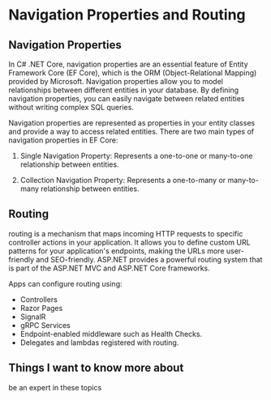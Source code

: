 # Navigation Properties and Routing

## Navigation Properties


In C# .NET Core, navigation properties are an essential feature of Entity Framework Core (EF Core), which is the ORM (Object-Relational Mapping) provided by Microsoft. Navigation properties allow you to model relationships between different entities in your database. By defining navigation properties, you can easily navigate between related entities without writing complex SQL queries.

Navigation properties are represented as properties in your entity classes and provide a way to access related entities. There are two main types of navigation properties in EF Core:

1. Single Navigation Property: Represents a one-to-one or many-to-one relationship between entities.

2. Collection Navigation Property: Represents a one-to-many or many-to-many relationship between entities.

## Routing

 routing is a mechanism that maps incoming HTTP requests to specific controller actions in your application. It allows you to define custom URL patterns for your application's endpoints, making the URLs more user-friendly and SEO-friendly. ASP.NET provides a powerful routing system that is part of the ASP.NET MVC and ASP.NET Core frameworks.

 Apps can configure routing using:

* Controllers
* Razor Pages
* SignalR
* gRPC Services
* Endpoint-enabled middleware such as Health Checks.
* Delegates and lambdas registered with routing.

## Things I want to know more about

be an expert in these topics

